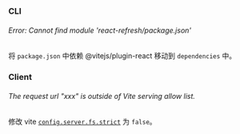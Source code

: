 ### CLI

###### Error: Cannot find module 'react-refresh/package.json'
将 `package.json` 中依赖 @vitejs/plugin-react 移动到 `dependencies` 中。

### Client
###### The request url "xxx" is outside of Vite serving allow list.
修改 vite [`config.server.fs.strict`](https://cn.vitejs.dev/config/server-options#server-fs-strict) 为 `false`。

